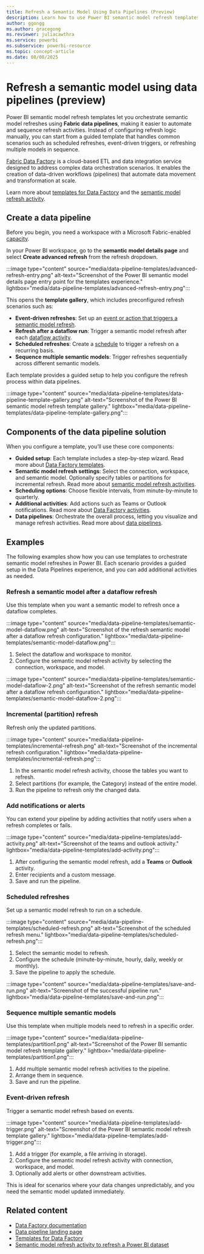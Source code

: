 ```yaml
---
title: Refresh a Semantic Model Using Data Pipelines (Preview)
description: Learn how to use Power BI semantic model refresh templates with Fabric data pipelines. 
author: ggongg
ms.author: gracegong
ms.reviewer: juliacawthra
ms.service: powerbi
ms.subservice: powerbi-resource
ms.topic: concept-article
ms.date: 08/08/2025
---
```

# Refresh a semantic model using data pipelines (preview)

Power BI semantic model refresh templates let you orchestrate semantic model refreshes using **Fabric data pipelines**, making it easier to automate and sequence refresh activities. Instead of configuring refresh logic manually, you can start from a guided template that handles common scenarios such as scheduled refreshes, event-driven triggers, or refreshing multiple models in sequence.  

[Fabric Data Factory](/fabric/data-factory/data-factory-overview) is a cloud-based ETL and data integration service designed to address complex data orchestration scenarios. It enables the creation of data-driven workflows (pipelines) that automate data movement and transformation at scale.  

Learn more about [templates for Data Factory](/fabric/data-factory/templates) and the [semantic model refresh activity](/fabric/data-factory/semantic-model-refresh-activity).  

## Create a data pipeline

Before you begin, you need a workspace with a Microsoft Fabric-enabled [capacity](/fabric/enterprise/licenses#capacity).  

In your Power BI workspace, go to the **semantic model details page** and select **Create advanced refresh** from the refresh dropdown.  

:::image type="content" source="media/data-pipeline-templates/advanced-refresh-entry.png" alt-text="Screenshot of the Power BI semantic model details page entry point for the templates experience." lightbox="media/data-pipeline-templates/advanced-refresh-entry.png":::  

This opens the **template gallery**, which includes preconfigured refresh scenarios such as:  

* **Event-driven refreshes**: Set up an [event or action that triggers a semantic model refresh](/fabric/data-factory/pipeline-storage-event-triggers).  
* **Refresh after a dataflow run**: Trigger a semantic model refresh after each [dataflow activity](/fabric/data-factory/dataflow-activity).  
* **Scheduled refreshes**: Create a [schedule](/fabric/data-factory/pipeline-runs) to trigger a refresh on a recurring basis.  
* **Sequence multiple semantic models**: Trigger refreshes sequentially across different semantic models.  

Each template provides a guided setup to help you configure the refresh process within data pipelines.  

:::image type="content" source="media/data-pipeline-templates/data-pipeline-template-gallery.png" alt-text="Screenshot of the Power BI semantic model refresh template gallery." lightbox="media/data-pipeline-templates/data-pipeline-template-gallery.png":::  

## Components of the data pipeline solution

When you configure a template, you’ll use these core components:  

* **Guided setup**: Each template includes a step-by-step wizard. Read more about [Data Factory templates](/fabric/data-factory/templates).  
* **Semantic model refresh settings**: Select the connection, workspace, and semantic model. Optionally specify tables or partitions for incremental refresh. Read more about [semantic model refresh activities](/fabric/data-factory/semantic-model-refresh-activity).  
* **Scheduling options**: Choose flexible intervals, from minute-by-minute to quarterly.  
* **Additional activities**: Add actions such as Teams or Outlook notifications. Read more about [Data Factory activities](/fabric/data-factory/activity-overview).  
* **Data pipelines**: Orchestrate the overall process, letting you visualize and manage refresh activities. Read more about [data pipelines](/fabric/data-factory/pipeline-landing-page).  

## Examples

The following examples show how you can use templates to orchestrate semantic model refreshes in Power BI. Each scenario provides a guided setup in the Data Pipelines experience, and you can add additional activities as needed.  


### Refresh a semantic model after a dataflow refresh

Use this template when you want a semantic model to refresh once a dataflow completes.  

:::image type="content" source="media/data-pipeline-templates/semantic-model-dataflow.png" alt-text="Screenshot of the refresh semantic model after a dataflow refresh configuration." lightbox="media/data-pipeline-templates/semantic-model-dataflow.png":::  

1. Select the dataflow and workspace to monitor.  
2. Configure the semantic model refresh activity by selecting the connection, workspace, and model.  

:::image type="content" source="media/data-pipeline-templates/semantic-model-dataflow-2.png" alt-text="Screenshot of the refresh semantic model after a dataflow refresh configuration." lightbox="media/data-pipeline-templates/semantic-model-dataflow-2.png":::   


### Incremental (partition) refresh

Refresh only the updated partitions.

:::image type="content" source="media/data-pipeline-templates/incremental-refresh.png" alt-text="Screenshot of the incremental refresh configuration." lightbox="media/data-pipeline-templates/incremental-refresh.png":::  

1. In the semantic model refresh activity, choose the tables you want to refresh.  
2. Select partitions (for example, the Category) instead of the entire model.  
3. Run the pipeline to refresh only the changed data.  


### Add notifications or alerts

You can extend your pipeline by adding activities that notify users when a refresh completes or fails.  

:::image type="content" source="media/data-pipeline-templates/add-activity.png" alt-text="Screenshot of the teams and outlook activity." lightbox="media/data-pipeline-templates/add-activity.png":::  

1. After configuring the semantic model refresh, add a **Teams** or **Outlook** activity.  
2. Enter recipients and a custom message.  
3. Save and run the pipeline.  


### Scheduled refreshes

Set up a semantic model refresh to run on a schedule.  

:::image type="content" source="media/data-pipeline-templates/scheduled-refresh.png" alt-text="Screenshot of the scheduled refresh menu." lightbox="media/data-pipeline-templates/scheduled-refresh.png":::  

1. Select the semantic model to refresh.  
2. Configure the schedule (minute-by-minute, hourly, daily, weekly or monthly).  
3. Save the pipeline to apply the schedule.  

:::image type="content" source="media/data-pipeline-templates/save-and-run.png" alt-text="Screenshot of the successful pipeline run." lightbox="media/data-pipeline-templates/save-and-run.png":::  

### Sequence multiple semantic models

Use this template when multiple models need to refresh in a specific order.  

:::image type="content" source="media/data-pipeline-templates/partition1.png" alt-text="Screenshot of the Power BI semantic model refresh template gallery." lightbox="media/data-pipeline-templates/partition1.png":::  

1. Add multiple semantic model refresh activities to the pipeline.  
2. Arrange them in sequence.  
3. Save and run the pipeline.  


### Event-driven refresh

Trigger a semantic model refresh based on events.  

:::image type="content" source="media/data-pipeline-templates/add-trigger.png" alt-text="Screenshot of the Power BI semantic model refresh template gallery." lightbox="media/data-pipeline-templates/add-trigger.png":::  

1. Add a trigger (for example, a file arriving in storage).  
2. Configure the semantic model refresh activity with connection, workspace, and model.  
3. Optionally add alerts or other downstream activities.  

This is ideal for scenarios where your data changes unpredictably, and you need the semantic model updated immediately.  

## Related content

* [Data Factory documentation](/fabric/data-factory/)  
* [Data pipeline landing page](/fabric/data-factory/pipeline-landing-page)  
* [Templates for Data Factory](/fabric/data-factory/templates)  
* [Semantic model refresh activity to refresh a Power BI dataset](/fabric/data-factory/semantic-model-refresh-activity)  


